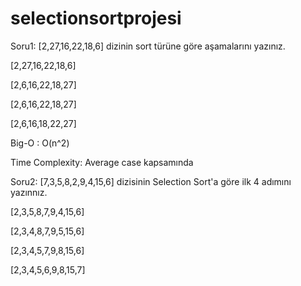 # selectionsortprojesi
Soru1: [2,27,16,22,18,6] dizinin sort türüne göre aşamalarını yazınız.

[2,27,16,22,18,6]

[2,6,16,22,18,27]

[2,6,16,22,18,27]

[2,6,16,18,22,27]

Big-O : O(n^2)

Time Complexity: Average case kapsamında

Soru2: [7,3,5,8,2,9,4,15,6] dizisinin Selection Sort'a göre ilk 4 adımını yazınnız.

[2,3,5,8,7,9,4,15,6]

[2,3,4,8,7,9,5,15,6]

[2,3,4,5,7,9,8,15,6]

[2,3,4,5,6,9,8,15,7]




